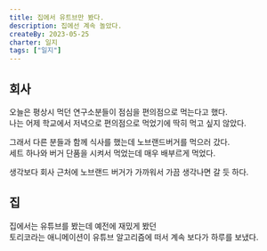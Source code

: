 ```yaml
---
title: 집에서 유트브만 봤다.
description: 집에선 계속 놀았다.
createBy: 2023-05-25
charter: 일지
tags: ["일지"]
---
```


## 회사

오늘은 평상시 먹던 연구소분들이 점심을 편의점으로 먹는다고 했다.  
나는 어제 학교에서 저녁으로 편의점으로 먹었기에 딱히 먹고 싶지 않았다.

그래서 다른 분들과 함께 식사를 했는데 노브랜드버거를 먹으러 갔다.  
세트 하나와 버거 단품을 시켜서 먹었는데 매우 배부르게 먹었다.

생각보다 회사 근처에 노브랜드 버거가 가까워서 가끔 생각나면 갈 듯 하다.

## 집

집에서는 유튜브를 봤는데 예전에 재밌게 봤던  
토리코라는 애니메이션이 유튜브 알고리즘에 떠서 계속 보다가 하루를 보냈다.
